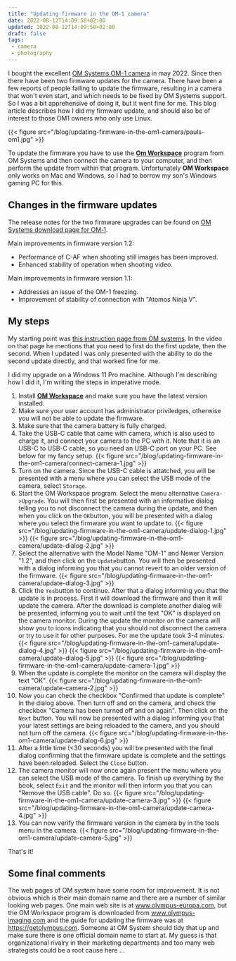 ```yaml
---
title: "Updating firmware in the OM-1 camera"
date: 2022-08-12T14:09:58+02:00
updated: 2022-08-12T14:09:58+02:00
draft: false
tags:
 - camera
 - photography
---
```


I bought the excellent [OM Systems OM-1
camera](https://www.olympus-europa.com/site/en/c/cameras/om_d_system_cameras/om_d/om_1/index.html) in may 2022. Since then there have been two firmware updates for the camera. There have been a few reports of people failing to update the firmware, resulting in a camera that won't even start, and which needs to be fixed by OM Systems support. So I was a bit apprehensive of doing it, but it went fine for me. This blog article describes how I did my firmware update, and should also be of interest to those OM1 owners who only use Linux.

{{< figure src="/blog/updating-firmware-in-the-om1-camera/pauls-om1.jpg" >}}

To update the firmware you have to use the [**Om Workspace**](https://support.olympus-imaging.com/owdownload/) program from OM Systems and then connect the camera to your computer, and then perform the update from within that program. Unfortunately **OM Workspace** only works on Mac and Windows, so I had to borrow my son's Windows gaming PC for this.

## Changes in the firmware updates

The release notes for the two firmware upgrades can be found on [OM Systems download page for OM‑1](://www.olympus-europa.com/site/en/c/cameras_support/downloads/om_1_downloads.html).

Main improvements in firmware version 1.2:
* Performance of C-AF when shooting still images has been improved.
* Enhanced stability of operation when shooting video.

Main improvements in firmware version 1.1:
* Addresses an issue of the OM-1 freezing.
* Improvement of stability of connection with "Atomos Ninja V".

## My steps

My starting point was [this instruction page from OM systems](https://learnandsupport.getolympus.com/updating-your-digital-camera-or-lens). In the video on that page he mentions that you need to first do the first update, then the second. When I updated I was only presented with the ability to do the second update directly, and that worked fine for me.

I did my upgrade on a Windows 11 Pro machine. Although I'm describing how I did it, I'm writing the steps in imperative mode.

1. Install [**OM Workspace**](https://support.olympus-imaging.com/owdownload) and make sure you have the latest version installed.
2. Make sure your user account has administrator priviledges, otherwise you will not be able to update the firmware.
3. Make sure that the camera battery is fully charged.
4. Take the USB-C cable that came with camera, which is also used to charge it, and connect your camera to the PC with it. Note that it is an USB-C to USB-C cable, so you need an USB-C port on your PC. See below for my fancy setup.
{{< figure src="/blog/updating-firmware-in-the-om1-camera/connect-camera-1.jpg" >}}
5. Turn on the camera. Since the USB-C cable is attatched, you will be presented with a menu where you can select the USB mode of the camera, select `Storage`.
6. Start the OM Workspace program. Select the menu alternative `Camera->Upgrade`. You will then first be presented with an informative dialog telling you to not disconnect the camera during the update, and then when you click on the `OK`button, you will be presented with a dialog where you select the firmware you want to update to.
{{< figure src="/blog/updating-firmware-in-the-om1-camera/update-dialog-1.jpg" >}}
{{< figure src="/blog/updating-firmware-in-the-om1-camera/update-dialog-2.jpg" >}}
7. Select the alternative with the Model Name "OM-1" and Newer Version "1.2", and then click on the `Update`button. You will then be presented with a dialog informing you that you cannot revert to an older version of the firmware.
{{< figure src="/blog/updating-firmware-in-the-om1-camera/update-dialog-3.jpg" >}}
8. Click the `Yes`button to continue. After that a dialog informing you that the update is in process. First it will download the firmware and then it will update the camera. After the download is complete another dialog will be presented, informing you to wait until the text "OK" is displayed on the camera monitor. During the update the monitor on the camera will show you to icons indicating that you should not disconnect the camera or try to use it for other purposes. For me the update took 3-4 minutes.
{{< figure src="/blog/updating-firmware-in-the-om1-camera/update-dialog-4.jpg" >}}
{{< figure src="/blog/updating-firmware-in-the-om1-camera/update-dialog-5.jpg" >}}
{{< figure src="/blog/updating-firmware-in-the-om1-camera/update-camera-1.jpg" >}}
9. When the update is complete the monitor on the camera will display the text "OK".
{{< figure src="/blog/updating-firmware-in-the-om1-camera/update-camera-2.jpg" >}}
10. Now you can check the checkbox "Confirmed that update is complete" in the dialog above. Then turn off and on the camera, and check the checkbox "Camera has been turned off and on again". Then click on the `Next` button. You will now be presented with a dialog informing you that your latest settings are being reloaded to the camera, and you should not turn off the camera.
{{< figure src="/blog/updating-firmware-in-the-om1-camera/update-dialog-6.jpg" >}}
11. After a little time (<30 seconds) you will be presented with the final dialog confirming that the firmware update is complete and the settings have been reloaded. Select the `Close` button.
12. The camera monitor will now once again present the menu where you can select the USB mode of the camera. To finish up everything by the book, select `Exit` and the monitor will then inform you that you can "Remove the USB cable". Do so.
{{< figure src="/blog/updating-firmware-in-the-om1-camera/update-camera-3.jpg" >}}
{{< figure src="/blog/updating-firmware-in-the-om1-camera/update-camera-4.jpg" >}}
13. You can now verify the firmware version in the camera by in the tools menu in the camera.
{{< figure src="/blog/updating-firmware-in-the-om1-camera/update-camera-5.jpg" >}}

That's it!

## Some final comments

The web pages of OM system have some room for improvement. It is not obvious which is their main domain name and there are a number of similar looking web pages. One main web site is at www.olympus-europa.com, but the OM Workspace program is downloaded from www.olympus-imaging.com and the guide for updating the firmware was at https://getolympus.com. Someone at OM System should tidy that up and make sure there is one official domain name to start at. My guess is that organizational rivalry in their marketing departments and too many web strategists could be a root cause here ...
